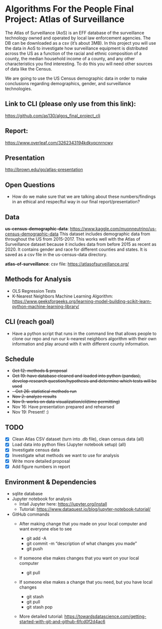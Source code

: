 # Algorithms For the People Final Project: Atlas of Surveillance

The Atlas of Surveillance (AoS) is an EFF database of the surveillance technology owned and operated by
local law enforcement agencies. The DB can be downloaded as a csv (it’s about 3MB). In this project you
will use the data in AoS to investigate how surveillance equipment is distributed across the US as a function
of the racial and ethnic composition of a county, the median household income of a county, and any other
characteristics you find interesting. To do this you will need other sources of data like the Census.

We are going to use the US Census demographic data in order to make conclusions regarding demographics, gender, and surveillance technologies.

## Link to CLI (please only use from this link):
https://github.com/as130/algos_final_project_cli

## Report:
https://www.overleaf.com/3262343194kdkyqcnrncwy

## Presentation
http://brown.edu/go/atlas-presentation

## Open Questions
- How do we make sure that we are talking about these numbers/findings in an ethical and respecftul way in our final report/presentation?

## Data
**us-census-demographic-data**: https://www.kaggle.com/muonneutrino/us-census-demographic-data This dataset includes demographic data from throughout the US from 2015-2017.  This works well with the Atlas of Surveillance dataset because it includes data from before 2015 as recent as 2020.  It contains gender and race for different counties and states.  It is saved as a csv file in the us-census-data directory.

**atlas-of-surveillance**: csv file: https://atlasofsurveillance.org/

## Methods for Analysis
- OLS Regression Tests 
- K-Nearest Neighbors Machine Learning Algorithm: https://www.geeksforgeeks.org/learning-model-building-scikit-learn-python-machine-learning-library/ 

## CLI (reach goal)
- Have a python script that runs in the command line that allows people to clone our repo and run our k-nearest neighbors algorithm with their own information and play around with it with different county information. 

## Schedule
- ~~Oct 12: methods & proposal~~
- ~~Oct 19: have database cleaned and loaded into python (pandas), develop research question/hypothesis and determine which tests will be used~~
- ~~- Oct 26: statistical methods run~~
- ~~Nov 2: analyze results~~
- ~~Nov 9: works on data visualization/cli(time permitting)~~
- Nov 16: Have presentation prepared and rehearsed
- Nov 19: Present! :) 


## TODO
- [x] Clean Atlas CSV dataset (turn into .db file), clean census data (all)
- [x] Load data into python files (Jupyter notebook setup) (all)
- [x] Investigate census data
- [x] Investigate what methods we want to use for analysis
- [x] Write more detailed proposal
- [x] Add figure numbers in report

## Environment & Dependencies
* sqlite database 
* Jupyter notebook for analysis
   * Intall Jupyter here: https://jupyter.org/install
   * Tutorial: https://www.dataquest.io/blog/jupyter-notebook-tutorial/
* GitHub commands
    * After making change that you made on your local computer and want everyone else to see
        * git add -A
        * git commit -m “description of what changes you made”
        * git push

    * If someone else makes changes that you want on your local computer
        * git pull
    * If someone else makes a change that you need, but you have local changes
        * git stash
        * git pull
        * git stash pop
    * More detailed tutorial: https://towardsdatascience.com/getting-started-with-git-and-github-6fcd0f2d4ac6
